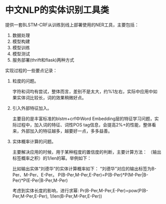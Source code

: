 # 中文NLP的实体识别工具类

提供一套BLSTM-CRF从训练到线上部署使用的NER工具，主要包括：
1. 数据处理
2. 模型构建
3. 模型训练
4. 模型测试
5. 服务部署(thrift和flask)两种方式

实现过程的一些要点记录：
1. 粒度的问题。

    字符和词均有尝试，整体而言，差别不是太大，约%1左右，实际中应用中如果实体词比较长，词的效果稍微好点。

1. 引入外部特征加入。

    主要目的是丰富标准的blstm+crf中Word Embedding层的特征学习问题，实际过程中，加入词的特征、词性POS tag信息，会提高2%+的性能，整体看来，外部加入的特征越多，越要好一点，多多益善。
1. 实体概率计算的问题。

    主要解决应用的时候，用于某种程度的置信度的判断，主要计算方法：
    （输出标签概率之积）的1/len的幂。举例如下：
    
    比如输出实体“刘德华”的实体计算概率如下：
        “刘德华”对应的输出标签为B-Per、M-Per、E-Per。
    P(B-Per,M-Per,E-Per)=P(B-Per)*P(M-Per|B-Per)*P(E-Per|B-Per,M-Per)

    考虑到实体长度的影响，进行求幂:
        Pr(B-Per,M-Per,E-Per)=pow(P(B-Per,M-Per,E-Per), 1/len(B-Per,M-Per,E-Per))
